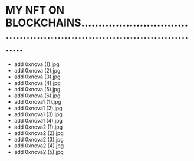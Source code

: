 # MY NFT ON BLOCKCHAINS.........................................................................................
- add 0xnova (1).jpg
- add 0xnova (2).jpg
- add 0xnova (3).jpg
- add 0xnova (4).jpg
- add 0xnova (5).jpg
- add 0xnova (6).jpg
- add 0xnova1 (1).jpg
- add 0xnova1 (2).jpg
- add 0xnova1 (3).jpg
- add 0xnova1 (4).jpg
- add 0xnova2 (1).jpg
- add 0xnova2 (2).jpg
- add 0xnova2 (3).jpg
- add 0xnova2 (4).jpg
- add 0xnova2 (5).jpg
